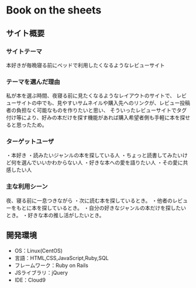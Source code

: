 # Book on the sheets

## サイト概要
### サイトテーマ
本好きが毎晩寝る前にベッドで利用したくなるようなレビューサイト

### テーマを選んだ理由
私が本を選ぶ時間、夜寝る前に見たくなるようなレイアウトのサイトで、
レビューサイトの中でも、見やすいサムネイルや購入先へのリンクが、レビュー投稿者の負担なく可能なものを作りたいと思い、
そういったレビューサイトでタグ付け等により、好みの本だけを探す機能があれば購入希望者側も手軽に本を探せると思ったため。

### ターゲットユーザ
・本好き
・読みたいジャンルの本を探している人
・ちょっと読書してみたいけど何を選んでいいかわからない人
・好きな本への愛を語りたい人
・その愛に共感したい人

### 主な利用シーン
夜、寝る前に一息つきながら
・次に読む本を探しているとき。
・他者のレビューをもとに本を探しているとき。
・自分の好きなジャンルの本だけを探したいとき。
・好きな本の推し活がしたいとき。

## 開発環境
- OS：Linux(CentOS)
- 言語：HTML,CSS,JavaScript,Ruby,SQL
- フレームワーク：Ruby on Rails
- JSライブラリ：jQuery
- IDE：Cloud9
